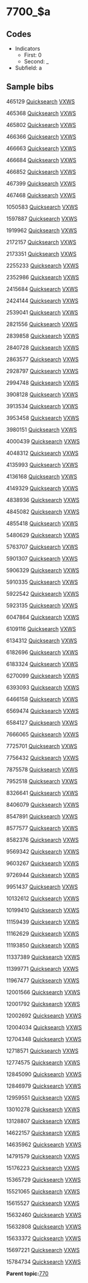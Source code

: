 # 7700\_$a

## Codes

-   Indicators
    -   First: 0
    -   Second: \_
-   Subfield: a

## Sample bibs

465129 [Quicksearch](https://search.library.yale.edu/catalog/465129) [VXWS](http://prodorbis.library.yale.edu:7014/vxws/GetHoldingsService?bibId=465129)

465368 [Quicksearch](https://search.library.yale.edu/catalog/465368) [VXWS](http://prodorbis.library.yale.edu:7014/vxws/GetHoldingsService?bibId=465368)

465802 [Quicksearch](https://search.library.yale.edu/catalog/465802) [VXWS](http://prodorbis.library.yale.edu:7014/vxws/GetHoldingsService?bibId=465802)

466366 [Quicksearch](https://search.library.yale.edu/catalog/466366) [VXWS](http://prodorbis.library.yale.edu:7014/vxws/GetHoldingsService?bibId=466366)

466663 [Quicksearch](https://search.library.yale.edu/catalog/466663) [VXWS](http://prodorbis.library.yale.edu:7014/vxws/GetHoldingsService?bibId=466663)

466684 [Quicksearch](https://search.library.yale.edu/catalog/466684) [VXWS](http://prodorbis.library.yale.edu:7014/vxws/GetHoldingsService?bibId=466684)

466852 [Quicksearch](https://search.library.yale.edu/catalog/466852) [VXWS](http://prodorbis.library.yale.edu:7014/vxws/GetHoldingsService?bibId=466852)

467399 [Quicksearch](https://search.library.yale.edu/catalog/467399) [VXWS](http://prodorbis.library.yale.edu:7014/vxws/GetHoldingsService?bibId=467399)

467468 [Quicksearch](https://search.library.yale.edu/catalog/467468) [VXWS](http://prodorbis.library.yale.edu:7014/vxws/GetHoldingsService?bibId=467468)

1050583 [Quicksearch](https://search.library.yale.edu/catalog/1050583) [VXWS](http://prodorbis.library.yale.edu:7014/vxws/GetHoldingsService?bibId=1050583)

1597887 [Quicksearch](https://search.library.yale.edu/catalog/1597887) [VXWS](http://prodorbis.library.yale.edu:7014/vxws/GetHoldingsService?bibId=1597887)

1919962 [Quicksearch](https://search.library.yale.edu/catalog/1919962) [VXWS](http://prodorbis.library.yale.edu:7014/vxws/GetHoldingsService?bibId=1919962)

2172157 [Quicksearch](https://search.library.yale.edu/catalog/2172157) [VXWS](http://prodorbis.library.yale.edu:7014/vxws/GetHoldingsService?bibId=2172157)

2173351 [Quicksearch](https://search.library.yale.edu/catalog/2173351) [VXWS](http://prodorbis.library.yale.edu:7014/vxws/GetHoldingsService?bibId=2173351)

2255233 [Quicksearch](https://search.library.yale.edu/catalog/2255233) [VXWS](http://prodorbis.library.yale.edu:7014/vxws/GetHoldingsService?bibId=2255233)

2352986 [Quicksearch](https://search.library.yale.edu/catalog/2352986) [VXWS](http://prodorbis.library.yale.edu:7014/vxws/GetHoldingsService?bibId=2352986)

2415684 [Quicksearch](https://search.library.yale.edu/catalog/2415684) [VXWS](http://prodorbis.library.yale.edu:7014/vxws/GetHoldingsService?bibId=2415684)

2424144 [Quicksearch](https://search.library.yale.edu/catalog/2424144) [VXWS](http://prodorbis.library.yale.edu:7014/vxws/GetHoldingsService?bibId=2424144)

2539041 [Quicksearch](https://search.library.yale.edu/catalog/2539041) [VXWS](http://prodorbis.library.yale.edu:7014/vxws/GetHoldingsService?bibId=2539041)

2821556 [Quicksearch](https://search.library.yale.edu/catalog/2821556) [VXWS](http://prodorbis.library.yale.edu:7014/vxws/GetHoldingsService?bibId=2821556)

2839858 [Quicksearch](https://search.library.yale.edu/catalog/2839858) [VXWS](http://prodorbis.library.yale.edu:7014/vxws/GetHoldingsService?bibId=2839858)

2840728 [Quicksearch](https://search.library.yale.edu/catalog/2840728) [VXWS](http://prodorbis.library.yale.edu:7014/vxws/GetHoldingsService?bibId=2840728)

2863577 [Quicksearch](https://search.library.yale.edu/catalog/2863577) [VXWS](http://prodorbis.library.yale.edu:7014/vxws/GetHoldingsService?bibId=2863577)

2928797 [Quicksearch](https://search.library.yale.edu/catalog/2928797) [VXWS](http://prodorbis.library.yale.edu:7014/vxws/GetHoldingsService?bibId=2928797)

2994748 [Quicksearch](https://search.library.yale.edu/catalog/2994748) [VXWS](http://prodorbis.library.yale.edu:7014/vxws/GetHoldingsService?bibId=2994748)

3908128 [Quicksearch](https://search.library.yale.edu/catalog/3908128) [VXWS](http://prodorbis.library.yale.edu:7014/vxws/GetHoldingsService?bibId=3908128)

3913534 [Quicksearch](https://search.library.yale.edu/catalog/3913534) [VXWS](http://prodorbis.library.yale.edu:7014/vxws/GetHoldingsService?bibId=3913534)

3953458 [Quicksearch](https://search.library.yale.edu/catalog/3953458) [VXWS](http://prodorbis.library.yale.edu:7014/vxws/GetHoldingsService?bibId=3953458)

3980151 [Quicksearch](https://search.library.yale.edu/catalog/3980151) [VXWS](http://prodorbis.library.yale.edu:7014/vxws/GetHoldingsService?bibId=3980151)

4000439 [Quicksearch](https://search.library.yale.edu/catalog/4000439) [VXWS](http://prodorbis.library.yale.edu:7014/vxws/GetHoldingsService?bibId=4000439)

4048312 [Quicksearch](https://search.library.yale.edu/catalog/4048312) [VXWS](http://prodorbis.library.yale.edu:7014/vxws/GetHoldingsService?bibId=4048312)

4135993 [Quicksearch](https://search.library.yale.edu/catalog/4135993) [VXWS](http://prodorbis.library.yale.edu:7014/vxws/GetHoldingsService?bibId=4135993)

4136168 [Quicksearch](https://search.library.yale.edu/catalog/4136168) [VXWS](http://prodorbis.library.yale.edu:7014/vxws/GetHoldingsService?bibId=4136168)

4149329 [Quicksearch](https://search.library.yale.edu/catalog/4149329) [VXWS](http://prodorbis.library.yale.edu:7014/vxws/GetHoldingsService?bibId=4149329)

4838936 [Quicksearch](https://search.library.yale.edu/catalog/4838936) [VXWS](http://prodorbis.library.yale.edu:7014/vxws/GetHoldingsService?bibId=4838936)

4845082 [Quicksearch](https://search.library.yale.edu/catalog/4845082) [VXWS](http://prodorbis.library.yale.edu:7014/vxws/GetHoldingsService?bibId=4845082)

4855418 [Quicksearch](https://search.library.yale.edu/catalog/4855418) [VXWS](http://prodorbis.library.yale.edu:7014/vxws/GetHoldingsService?bibId=4855418)

5480629 [Quicksearch](https://search.library.yale.edu/catalog/5480629) [VXWS](http://prodorbis.library.yale.edu:7014/vxws/GetHoldingsService?bibId=5480629)

5763707 [Quicksearch](https://search.library.yale.edu/catalog/5763707) [VXWS](http://prodorbis.library.yale.edu:7014/vxws/GetHoldingsService?bibId=5763707)

5901307 [Quicksearch](https://search.library.yale.edu/catalog/5901307) [VXWS](http://prodorbis.library.yale.edu:7014/vxws/GetHoldingsService?bibId=5901307)

5906329 [Quicksearch](https://search.library.yale.edu/catalog/5906329) [VXWS](http://prodorbis.library.yale.edu:7014/vxws/GetHoldingsService?bibId=5906329)

5910335 [Quicksearch](https://search.library.yale.edu/catalog/5910335) [VXWS](http://prodorbis.library.yale.edu:7014/vxws/GetHoldingsService?bibId=5910335)

5922542 [Quicksearch](https://search.library.yale.edu/catalog/5922542) [VXWS](http://prodorbis.library.yale.edu:7014/vxws/GetHoldingsService?bibId=5922542)

5923135 [Quicksearch](https://search.library.yale.edu/catalog/5923135) [VXWS](http://prodorbis.library.yale.edu:7014/vxws/GetHoldingsService?bibId=5923135)

6047864 [Quicksearch](https://search.library.yale.edu/catalog/6047864) [VXWS](http://prodorbis.library.yale.edu:7014/vxws/GetHoldingsService?bibId=6047864)

6109116 [Quicksearch](https://search.library.yale.edu/catalog/6109116) [VXWS](http://prodorbis.library.yale.edu:7014/vxws/GetHoldingsService?bibId=6109116)

6134312 [Quicksearch](https://search.library.yale.edu/catalog/6134312) [VXWS](http://prodorbis.library.yale.edu:7014/vxws/GetHoldingsService?bibId=6134312)

6182696 [Quicksearch](https://search.library.yale.edu/catalog/6182696) [VXWS](http://prodorbis.library.yale.edu:7014/vxws/GetHoldingsService?bibId=6182696)

6183324 [Quicksearch](https://search.library.yale.edu/catalog/6183324) [VXWS](http://prodorbis.library.yale.edu:7014/vxws/GetHoldingsService?bibId=6183324)

6270099 [Quicksearch](https://search.library.yale.edu/catalog/6270099) [VXWS](http://prodorbis.library.yale.edu:7014/vxws/GetHoldingsService?bibId=6270099)

6393093 [Quicksearch](https://search.library.yale.edu/catalog/6393093) [VXWS](http://prodorbis.library.yale.edu:7014/vxws/GetHoldingsService?bibId=6393093)

6466158 [Quicksearch](https://search.library.yale.edu/catalog/6466158) [VXWS](http://prodorbis.library.yale.edu:7014/vxws/GetHoldingsService?bibId=6466158)

6569474 [Quicksearch](https://search.library.yale.edu/catalog/6569474) [VXWS](http://prodorbis.library.yale.edu:7014/vxws/GetHoldingsService?bibId=6569474)

6584127 [Quicksearch](https://search.library.yale.edu/catalog/6584127) [VXWS](http://prodorbis.library.yale.edu:7014/vxws/GetHoldingsService?bibId=6584127)

7666065 [Quicksearch](https://search.library.yale.edu/catalog/7666065) [VXWS](http://prodorbis.library.yale.edu:7014/vxws/GetHoldingsService?bibId=7666065)

7725701 [Quicksearch](https://search.library.yale.edu/catalog/7725701) [VXWS](http://prodorbis.library.yale.edu:7014/vxws/GetHoldingsService?bibId=7725701)

7756432 [Quicksearch](https://search.library.yale.edu/catalog/7756432) [VXWS](http://prodorbis.library.yale.edu:7014/vxws/GetHoldingsService?bibId=7756432)

7875578 [Quicksearch](https://search.library.yale.edu/catalog/7875578) [VXWS](http://prodorbis.library.yale.edu:7014/vxws/GetHoldingsService?bibId=7875578)

7952518 [Quicksearch](https://search.library.yale.edu/catalog/7952518) [VXWS](http://prodorbis.library.yale.edu:7014/vxws/GetHoldingsService?bibId=7952518)

8326641 [Quicksearch](https://search.library.yale.edu/catalog/8326641) [VXWS](http://prodorbis.library.yale.edu:7014/vxws/GetHoldingsService?bibId=8326641)

8406079 [Quicksearch](https://search.library.yale.edu/catalog/8406079) [VXWS](http://prodorbis.library.yale.edu:7014/vxws/GetHoldingsService?bibId=8406079)

8547891 [Quicksearch](https://search.library.yale.edu/catalog/8547891) [VXWS](http://prodorbis.library.yale.edu:7014/vxws/GetHoldingsService?bibId=8547891)

8577577 [Quicksearch](https://search.library.yale.edu/catalog/8577577) [VXWS](http://prodorbis.library.yale.edu:7014/vxws/GetHoldingsService?bibId=8577577)

8582376 [Quicksearch](https://search.library.yale.edu/catalog/8582376) [VXWS](http://prodorbis.library.yale.edu:7014/vxws/GetHoldingsService?bibId=8582376)

9569342 [Quicksearch](https://search.library.yale.edu/catalog/9569342) [VXWS](http://prodorbis.library.yale.edu:7014/vxws/GetHoldingsService?bibId=9569342)

9603267 [Quicksearch](https://search.library.yale.edu/catalog/9603267) [VXWS](http://prodorbis.library.yale.edu:7014/vxws/GetHoldingsService?bibId=9603267)

9726944 [Quicksearch](https://search.library.yale.edu/catalog/9726944) [VXWS](http://prodorbis.library.yale.edu:7014/vxws/GetHoldingsService?bibId=9726944)

9951437 [Quicksearch](https://search.library.yale.edu/catalog/9951437) [VXWS](http://prodorbis.library.yale.edu:7014/vxws/GetHoldingsService?bibId=9951437)

10132612 [Quicksearch](https://search.library.yale.edu/catalog/10132612) [VXWS](http://prodorbis.library.yale.edu:7014/vxws/GetHoldingsService?bibId=10132612)

10199410 [Quicksearch](https://search.library.yale.edu/catalog/10199410) [VXWS](http://prodorbis.library.yale.edu:7014/vxws/GetHoldingsService?bibId=10199410)

11159439 [Quicksearch](https://search.library.yale.edu/catalog/11159439) [VXWS](http://prodorbis.library.yale.edu:7014/vxws/GetHoldingsService?bibId=11159439)

11162629 [Quicksearch](https://search.library.yale.edu/catalog/11162629) [VXWS](http://prodorbis.library.yale.edu:7014/vxws/GetHoldingsService?bibId=11162629)

11193850 [Quicksearch](https://search.library.yale.edu/catalog/11193850) [VXWS](http://prodorbis.library.yale.edu:7014/vxws/GetHoldingsService?bibId=11193850)

11337389 [Quicksearch](https://search.library.yale.edu/catalog/11337389) [VXWS](http://prodorbis.library.yale.edu:7014/vxws/GetHoldingsService?bibId=11337389)

11399771 [Quicksearch](https://search.library.yale.edu/catalog/11399771) [VXWS](http://prodorbis.library.yale.edu:7014/vxws/GetHoldingsService?bibId=11399771)

11967477 [Quicksearch](https://search.library.yale.edu/catalog/11967477) [VXWS](http://prodorbis.library.yale.edu:7014/vxws/GetHoldingsService?bibId=11967477)

12001566 [Quicksearch](https://search.library.yale.edu/catalog/12001566) [VXWS](http://prodorbis.library.yale.edu:7014/vxws/GetHoldingsService?bibId=12001566)

12001792 [Quicksearch](https://search.library.yale.edu/catalog/12001792) [VXWS](http://prodorbis.library.yale.edu:7014/vxws/GetHoldingsService?bibId=12001792)

12002692 [Quicksearch](https://search.library.yale.edu/catalog/12002692) [VXWS](http://prodorbis.library.yale.edu:7014/vxws/GetHoldingsService?bibId=12002692)

12004034 [Quicksearch](https://search.library.yale.edu/catalog/12004034) [VXWS](http://prodorbis.library.yale.edu:7014/vxws/GetHoldingsService?bibId=12004034)

12704348 [Quicksearch](https://search.library.yale.edu/catalog/12704348) [VXWS](http://prodorbis.library.yale.edu:7014/vxws/GetHoldingsService?bibId=12704348)

12718571 [Quicksearch](https://search.library.yale.edu/catalog/12718571) [VXWS](http://prodorbis.library.yale.edu:7014/vxws/GetHoldingsService?bibId=12718571)

12774575 [Quicksearch](https://search.library.yale.edu/catalog/12774575) [VXWS](http://prodorbis.library.yale.edu:7014/vxws/GetHoldingsService?bibId=12774575)

12845090 [Quicksearch](https://search.library.yale.edu/catalog/12845090) [VXWS](http://prodorbis.library.yale.edu:7014/vxws/GetHoldingsService?bibId=12845090)

12846979 [Quicksearch](https://search.library.yale.edu/catalog/12846979) [VXWS](http://prodorbis.library.yale.edu:7014/vxws/GetHoldingsService?bibId=12846979)

12959551 [Quicksearch](https://search.library.yale.edu/catalog/12959551) [VXWS](http://prodorbis.library.yale.edu:7014/vxws/GetHoldingsService?bibId=12959551)

13010278 [Quicksearch](https://search.library.yale.edu/catalog/13010278) [VXWS](http://prodorbis.library.yale.edu:7014/vxws/GetHoldingsService?bibId=13010278)

13128807 [Quicksearch](https://search.library.yale.edu/catalog/13128807) [VXWS](http://prodorbis.library.yale.edu:7014/vxws/GetHoldingsService?bibId=13128807)

14622157 [Quicksearch](https://search.library.yale.edu/catalog/14622157) [VXWS](http://prodorbis.library.yale.edu:7014/vxws/GetHoldingsService?bibId=14622157)

14635962 [Quicksearch](https://search.library.yale.edu/catalog/14635962) [VXWS](http://prodorbis.library.yale.edu:7014/vxws/GetHoldingsService?bibId=14635962)

14791579 [Quicksearch](https://search.library.yale.edu/catalog/14791579) [VXWS](http://prodorbis.library.yale.edu:7014/vxws/GetHoldingsService?bibId=14791579)

15176223 [Quicksearch](https://search.library.yale.edu/catalog/15176223) [VXWS](http://prodorbis.library.yale.edu:7014/vxws/GetHoldingsService?bibId=15176223)

15365729 [Quicksearch](https://search.library.yale.edu/catalog/15365729) [VXWS](http://prodorbis.library.yale.edu:7014/vxws/GetHoldingsService?bibId=15365729)

15521065 [Quicksearch](https://search.library.yale.edu/catalog/15521065) [VXWS](http://prodorbis.library.yale.edu:7014/vxws/GetHoldingsService?bibId=15521065)

15615527 [Quicksearch](https://search.library.yale.edu/catalog/15615527) [VXWS](http://prodorbis.library.yale.edu:7014/vxws/GetHoldingsService?bibId=15615527)

15632460 [Quicksearch](https://search.library.yale.edu/catalog/15632460) [VXWS](http://prodorbis.library.yale.edu:7014/vxws/GetHoldingsService?bibId=15632460)

15632808 [Quicksearch](https://search.library.yale.edu/catalog/15632808) [VXWS](http://prodorbis.library.yale.edu:7014/vxws/GetHoldingsService?bibId=15632808)

15633372 [Quicksearch](https://search.library.yale.edu/catalog/15633372) [VXWS](http://prodorbis.library.yale.edu:7014/vxws/GetHoldingsService?bibId=15633372)

15697221 [Quicksearch](https://search.library.yale.edu/catalog/15697221) [VXWS](http://prodorbis.library.yale.edu:7014/vxws/GetHoldingsService?bibId=15697221)

15784734 [Quicksearch](https://search.library.yale.edu/catalog/15784734) [VXWS](http://prodorbis.library.yale.edu:7014/vxws/GetHoldingsService?bibId=15784734)

**Parent topic:**[770](../../tags/770/770.md)

